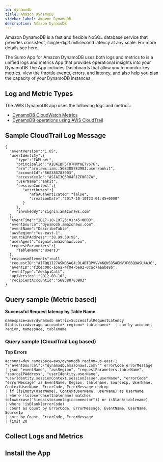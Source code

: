 ```yaml
---
id: dynamodb
title: Amazon DynamoDB
sidebar_label: Amazon DynamoDB
description: Amazon DynamoDB
---
```


Amazon DynamoDB is a fast and flexible NoSQL database service that provides consistent, single-digit millisecond latency at any scale. For more details see here.

The Sumo App for Amazon DynamoDB uses both logs and metrics to is a unified logs and metrics App that provides operational insights into your DynamoDB.The App includes Dashboards that allow you to monitor key metrics, view the throttle events, errors, and latency, and also help you plan the capacity of your DynamoDB instances.


## Log and Metric Types  

The AWS DynamoDB app uses the following logs and metrics:

* [DynamoDB CloudWatch Metrics](https://docs.aws.amazon.com/amazondynamodb/latest/developerguide/metrics-dimensions.html)
* [DynamoDB operations using AWS CloudTrail](https://docs.aws.amazon.com/amazondynamodb/latest/developerguide/logging-using-cloudtrail.html)


## Sample CloudTrail Log Message


```
{
  "eventVersion":"1.05",
  "userIdentity":{
     "type":"IAMUser",
     "principalId":"AIDAIBF5TU7HNYUE7V676",
     "arn":"arn:aws:iam::568388783903:user/ankit",
     "accountId":"568388783903",
     "accessKeyId":"ASIAI3Q5RU4FIZFHFJZA",
     "userName":"ankit",
     "sessionContext":{
        "attributes":{
           "mfaAuthenticated":"false",
           "creationDate":"2017-10-10T23:01:45+0000"
        }
     },
     "invokedBy":"signin.amazonaws.com"
  },
  "eventTime":"2017-10-10T23:01:45+0000",
  "eventSource":"dynamodb.amazonaws.com",
  "eventName":"DescribeTable",
  "awsRegion":"us-east-1",
  "sourceIPAddress":"38.99.50.98",
  "userAgent":"signin.amazonaws.com",
  "requestParameters":{
     "tableName":"users3"
  },
  "responseElements":null,
  "requestID":"AIFQQ1I27ASKDSAQ4L9L4DTQPVVV4KQNSO5AEMVJF66Q9ASUAAJG",
  "eventID":"f2bec08c-a56a-4f04-be92-0cac7aaabe9b",
  "eventType":"AwsApiCall",
  "apiVersion":"2012-08-10",
  "recipientAccountId":"568388783903"
}
```



## Query sample (Metric based)  

**Successful Request latency by Table Name**


```
namespace=aws/dynamodb metric=SuccessfulRequestLatency Statistic=Average account=* region=* tablename=*  | sum by account, region, namespace, tablename
```



### Query sample (CloudTrail Log based)

**Top Errors**


```
account=dev namespace=aws/dynamodb region=us-east-1 "\"eventSource\":\"dynamodb.amazonaws.com\"" errorCode errorMessage
| json "eventName", "awsRegion", "requestParameters.tableName", "sourceIPAddress", "userIdentity.userName", "userIdentity.sessionContext.sessionIssuer.userName", "errorCode", "errorMessage" as EventName, Region, tablename, SourceIp, UserName, ContextUserName, ErrorCode, ErrorMessage nodrop
| if (isEmpty(UserName), ContextUserName, UserName) as UserName
| where (tolowercase(tablename) matches tolowercase("kinesistosumologicconnector")) or isBlank(tablename)
| where !isBlank(errorCode)
| count as Count by ErrorCode, ErrorMessage, EventName, UserName, SourceIp
| sort by Count, ErrorCode, ErrorMessage
| limit 20
```

## Collect Logs and Metrics

## Install the App
